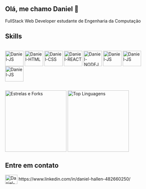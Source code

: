 ## Olá, me chamo Daniel 👋
<span>
  FullStack Web Developer estudante de Engenharia da Computação
</span>

## Skills
<div style="display: inline_block"><br>
 <img align="center" alt="Daniel-JS" height="50" width="60" src="https://cdn.jsdelivr.net/gh/devicons/devicon/icons/javascript/javascript-original.svg">
 <img align="center" alt="Daniel-HTML" height="50" width="60" src="https://cdn.jsdelivr.net/gh/devicons/devicon/icons/html5/html5-original.svg">
 <img align="center" alt="Daniel-CSS" height="50" width="60" src="https://cdn.jsdelivr.net/gh/devicons/devicon/icons/css3/css3-original.svg">
 <img align="center" alt="Daniel-REACT" height="50" width="60" src="https://cdn.jsdelivr.net/gh/devicons/devicon/icons/react/react-original.svg">
 <img align="center" alt="Daniel-NODEJS" height="50" width="60" src="https://cdn.jsdelivr.net/gh/devicons/devicon/icons/nodejs/nodejs-original.svg">
 <img align="center" alt="Daniel-JS" height="50" width="60" src="https://cdn.jsdelivr.net/gh/devicons/devicon/icons/typescript/typescript-original.svg">
 <img align="center" alt="Daniel-JS" height="50" width="60" src="https://cdn.jsdelivr.net/gh/devicons/devicon/icons/java/java-original.svg">
 <img align="center" alt="Daniel-JS" height="50" width="60" src="https://cdn.jsdelivr.net/gh/devicons/devicon/icons/python/python-original.svg">
<!--  <img align="center" alt="Daniel-VUE" height="50" width="60" src="https://cdn.jsdelivr.net/gh/devicons/devicon/icons/vuejs/vuejs-original.svg"> -->
<!--  <img align="center" alt="Daniel-JS" height="50" width="60" src="https://cdn.jsdelivr.net/gh/devicons/devicon/icons/spring/spring-original.svg"> -->
</div>

##

  <div>
    <img src="https://github-readme-stats.vercel.app/api?username=D-Hallen&show_icons=true&theme=radical&count_private=true&include_all_commits=true&show_owner=true" alt="Estrelas e Forks" height= "200">
    <img src="https://github-readme-stats.vercel.app/api/top-langs/?username=D-Hallen&layout=compact&theme=radical" alt="Top Linguagens" height="200">
</div>

##

## Entre em contato 
<div>
  <div style="disply: inline-block">
    <img align="center" alt="Daniel-JS" height="30" width="40" src="https://cdn.jsdelivr.net/gh/devicons/devicon/icons/linkedin/linkedin-original.svg">
    https://www.linkedin.com/in/daniel-hallen-482660250/
  </div>
</div>
